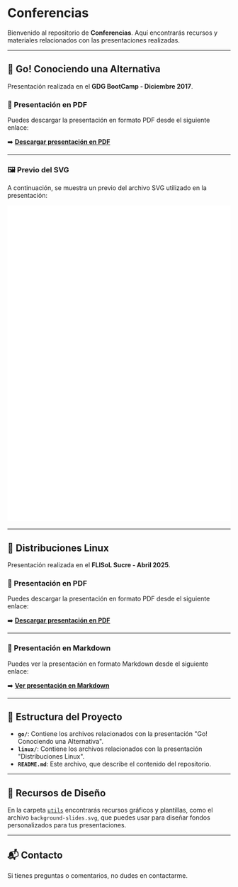 # Conferencias

Bienvenido al repositorio de **Conferencias**. Aquí encontrarás recursos y materiales relacionados con las presentaciones realizadas.

---

## 🌟 Go! Conociendo una Alternativa
Presentación realizada en el **GDG BootCamp - Diciembre 2017**.

### 📄 Presentación en PDF
Puedes descargar la presentación en formato PDF desde el siguiente enlace:

➡️ [**Descargar presentación en PDF**](go/go_conociendo_una_alternativa.pdf)

---

### 🖼️ Previo del SVG
A continuación, se muestra un previo del archivo SVG utilizado en la presentación:

![Previo del SVG](go/go_conociendo_una_alternativa.svg)

---

## 🌟 Distribuciones Linux
Presentación realizada en el **FLISoL Sucre - Abril 2025**.

### 📄 Presentación en PDF
Puedes descargar la presentación en formato PDF desde el siguiente enlace:

➡️ [**Descargar presentación en PDF**](distribuciones_linux/distribuciones_linux_flisol_2025.pdf)

---

### 📄 Presentación en Markdown
Puedes ver la presentación en formato Markdown desde el siguiente enlace:

➡️ [**Ver presentación en Markdown**](distribuciones_linux/distribuciones_linux_flisol_2025.md)

---

## 📂 Estructura del Proyecto
- **`go/`**: Contiene los archivos relacionados con la presentación "Go! Conociendo una Alternativa".
- **`linux/`**: Contiene los archivos relacionados con la presentación "Distribuciones Linux".
- **`README.md`**: Este archivo, que describe el contenido del repositorio.

---

## 📂 Recursos de Diseño
En la carpeta [`utils`](utils/README.md) encontrarás recursos gráficos y plantillas, como el archivo `background-slides.svg`, que puedes usar para diseñar fondos personalizados para tus presentaciones.

---

## 📬 Contacto
Si tienes preguntas o comentarios, no dudes en contactarme.
